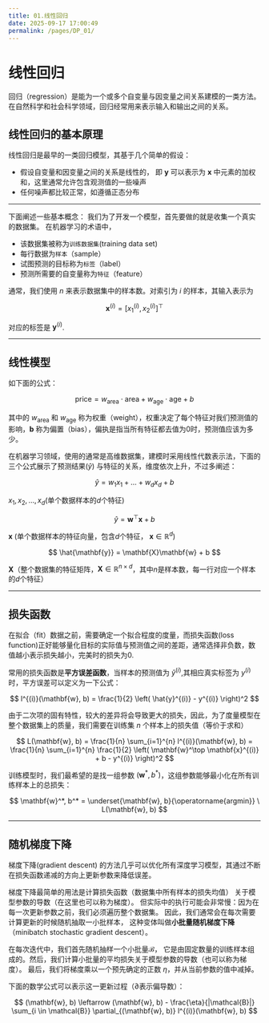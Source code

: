 ```yaml
---
title: 01.线性回归
date: 2025-09-17 17:00:49
permalink: /pages/DP_01/
---
```


# 线性回归

回归（regression）是能为一个或多个自变量与因变量之间关系建模的一类方法。 在自然科学和社会科学领域，回归经常用来表示输入和输出之间的关系。

## 线性回归的基本原理
线性回归是最早的一类回归模型，其基于几个简单的假设：
+ 假设自变量和因变量之间的关系是线性的， 即 $\mathbf{y}$ 可以表示为 $\mathbf{x}$ 中元素的加权和，这里通常允许包含观测值的一些噪声
+ 任何噪声都比较正常，如遵循正态分布

---

下面阐述一些基本概念：
我们为了开发一个模型，首先要做的就是收集一个真实的数据集。
在机器学习的术语中，
+ 该数据集被称为`训练数据集`(training data set)
+ 每行数据为`样本`（sample）
+ 试图预测的目标称为`标签`（label）
+ 预测所需要的自变量称为`特征`（feature）

通常，我们使用 $n$ 来表示数据集中的样本数。对索引为 $i$ 的样本，其输入表示为

$$
\mathbf{x}^{(i)} = \left[ x_1^{(i)}, x_2^{(i)} \right]^{\top}
$$

对应的标签是 $\mathbf{y}^{(i)}$.

---

## 线性模型
如下面的公式：

$$
\text{price} = w_{\text{area}} \cdot \text{area} + w_{\text{age}} \cdot \text{age} + b
$$

其中的 $w_{\text{area}}$ 和 $w_{\text{age}}$ 称为权重（weight），权重决定了每个特征对我们预测值的影响，$\mathbf{b}$ 称为偏置（bias），偏执是指当所有特征都去值为0时，预测值应该为多少。

在机器学习领域，使用的通常是高维数据集，建模时采用线性代数表示法，下面的三个公式展示了预测结果($\hat{y}$) 与特征的关系，维度依次上升，不过多阐述：

$$
\hat{y} = w_1x_1 + \dots + w_dx_d + b
$$ 

$x_1, x_2, \dots, x_d$(单个数据样本的$d$个特征)

$$
\hat{y} = \mathbf{w}^\top \mathbf{x} + b
$$ 

$\mathbf{x}$ (单个数据样本的特征向量，包含$d$个特征，
$\mathbf{x} \in \mathbb{R}^d$)

$$
\hat{\mathbf{y}} = \mathbf{X}\mathbf{w} + b
$$

$\mathbf{X}$（整个数据集的特征矩阵，$\mathbf{X} \in \mathbb{R}^{n \times d}$，其中$n$是样本数，每一行对应一个样本的$d$个特征）

---

## 损失函数
在拟合（fit）数据之前，需要确定一个拟合程度的度量，而损失函数(loss function)正好能够量化目标的实际值与预测值之间的差距，通常选择非负数，数值越小表示损失越小，完美时的损失为0.

常用的损失函数是**平方误差函数**，当样本的预测值为 $\hat{y}^{(i)}$,其相应真实标签为 $y^{(i)}$时，平方误差可以定义为一下公式：

$$
l^{(i)}(\mathbf{w}, b) = \frac{1}{2} \left( \hat{y}^{(i)} - y^{(i)} \right)^2
$$

由于二次项的固有特性，较大的差异将会导致更大的损失，因此，为了度量模型在整个数据集上的质量，我们需要在训练集 $n$ 个样本上的损失值（等价于求和）

$$
L(\mathbf{w}, b) = \frac{1}{n} \sum_{i=1}^{n} l^{(i)}(\mathbf{w}, b) = \frac{1}{n} \sum_{i=1}^{n} \frac{1}{2} \left( \mathbf{w}^\top \mathbf{x}^{(i)} + b - y^{(i)} \right)^2
$$

训练模型时，我们最希望的是找一组参数 $(\mathbf{w}^*, b^*)$，这组参数能够最小化在所有训练样本上的总损失：

$$
\mathbf{w}^*, b^* = \underset{\mathbf{w}, b}{\operatorname{argmin}} \ L(\mathbf{w}, b)
$$

---
## 随机梯度下降
梯度下降(gradient descent) 的方法几乎可以优化所有深度学习模型，其通过不断在损失函数递减的方向上更新参数来降低误差。

梯度下降最简单的用法是计算损失函数（数据集中所有样本的损失均值） 关于模型参数的导数（在这里也可以称为梯度）。 但实际中的执行可能会非常慢：因为在每一次更新参数之前，我们必须遍历整个数据集。 因此，我们通常会在每次需要计算更新的时候随机抽取一小批样本， 这种变体叫做**小批量随机梯度下降**（minibatch stochastic gradient descent）。

在每次迭代中，我们首先随机抽样一个小批量$\mathcal{B}$， 它是由固定数量的训练样本组成的。然后，我们计算小批量的平均损失关于模型参数的导数（也可以称为梯度）。 最后，我们将梯度乘以一个预先确定的正数 $\eta$，并从当前参数的值中减掉。

下面的数学公式可以表示这一更新过程（$\partial$表示偏导数）：

$$
(\mathbf{w}, b) \leftarrow (\mathbf{w}, b) - \frac{\eta}{|\mathcal{B}|} \sum_{i \in \mathcal{B}} \partial_{(\mathbf{w}, b)} l^{(i)}(\mathbf{w}, b)
$$ 
